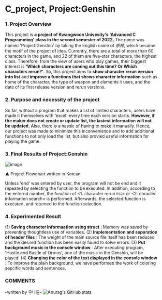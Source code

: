 # C_project, Project:Genshin

### 1. Project Overview
 This project is **a project of Kwangwoon Univesity's 'Advanced C Programming' class in the second 
semester of 2022.** The name was named 'Project:Genshin' by taking the English name of *原神*, which
became the motif of the project of idea.
 Currently, there are a total of more than 60 characters in the game, and 22 of them are five-star
characters, the highest class. Therefore, from the view of users who play games, their  biggest 
interest is **'Which characters are coming out this time? Or Which characters rerun?'**. So, this 
project aims to **show character rerun version into list** and **improve a functions that shows character 
information** such as home of the character, the type of weapon and elements it uses, and the date of 
its first release version and rerun versions.

### 2. Purpose and necessity of the project
 So far, without a program that makes a list of limited characters, users have made it themselves with
'excel' every time each version starts. **However, if the maker does not create or update list, the 
lastest information will not be updated.** Also, there is a hassle of having to make it manually. Hence, 
our project was made to minimize this inconvenience and to add additional functions to not only load the list, 
but also provied useful information for playing the game.

### 3. Final Results of Project:Genshin
![image](https://user-images.githubusercontent.com/118319485/204201350-aabb3b3a-4b84-41f3-94ee-5514f8659e57.png)

▲ Project Flowchart written in Korean

Unless 'end' was entered by user, the program will not be end and it repeated by selecting the function
to be executed. In addition, according to the enternd number, the function of <1. character rerun list> or
<2. chracter information search> is performed. Afterwards, the selected function is executed, and returned
to the function selection.

### 4. Experimented Result
 (1) **Saving character informaation using struct** : Memory was saved by preventing thoughtless use of variables.
 (2) **Implementation and separation of header files** : The weight of the main source file itself has been
 reduced and the desired function has been easily found to solve errors.
 (3) **Put background music in the console window** : After executing program, 'Hustle and Bustle of Ormos', 
 one of the music in the Genshin, will be played.
 (4) **Changing the color of the text displayed in the console window** : To improve the plain background, 
 we have performed the work of coloring sepcific words and sentences. 
 
 ### COMMENTS


-written by 우나륜-
![Anurag's GitHub stats](https://github-readme-stats.vercel.app/api?username=M3rcy1028&theme=swift&show_icons=true)
